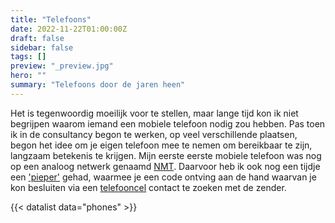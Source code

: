 ```yaml
---
title: "Telefoons"
date: 2022-11-22T01:00:00Z
draft: false
sidebar: false
tags: []
preview: "_preview.jpg"
hero: ""
summary: "Telefoons door de jaren heen"
---
```


Het is tegenwoordig moeilijk voor te stellen, maar lange tijd kon ik niet begrijpen waarom iemand een mobiele telefoon nodig zou hebben.
Pas toen ik in de consultancy begon te werken, op veel verschillende plaatsen, begon het idee om je eigen telefoon mee te nemen om bereikbaar te zijn, langzaam betekenis te krijgen.
Mijn eerste eerste mobiele telefoon was nog op een analoog netwerk genaamd [NMT](https://en.wikipedia.org/wiki/Nordic_Mobile_Telephone).
Daarvoor heb ik ook nog een tijdje een ['pieper'](https://nl.wikipedia.org/wiki/Semafoon) gehad, waarmee je een code ontving aan de hand waarvan je kon besluiten via een [telefooncel](https://www.artitecshop.com/en/ptt-green-phone-booth.html) contact te zoeken met de zender. 
 
{{< datalist data="phones" >}}
